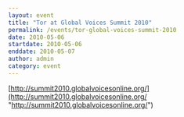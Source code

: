 ```yaml
---
layout: event
title: "Tor at Global Voices Summit 2010"
permalink: /events/tor-global-voices-summit-2010
date: 2010-05-06
startdate: 2010-05-06
enddate: 2010-05-07
author: admin
category: event
---
```


[http://summit2010.globalvoicesonline.org/](http://summit2010.globalvoicesonline.org/ "http://summit2010.globalvoicesonline.org/")

